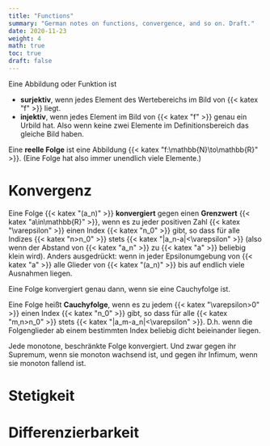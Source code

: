 ```yaml
---
title: "Functions"
summary: "German notes on functions, convergence, and so on. Draft."
date: 2020-11-23
weight: 4
math: true
toc: true
draft: false
---
```


Eine Abbildung oder Funktion ist
* **surjektiv**, wenn jedes Element des Wertebereichs im Bild von {{< katex "f" >}} liegt.
* **injektiv**, wenn jedes Element im Bild von {{< katex "f" >}} genau ein Urbild hat. Also wenn keine zwei Elemente im Definitionsbereich das gleiche Bild haben.

Eine **reelle Folge** ist eine Abbildung {{< katex "f:\mathbb{N}\to\mathbb{R}" >}}. (Eine Folge hat also immer unendlich viele Elemente.)

# Konvergenz

Eine Folge {{< katex "(a_n)" >}} **konvergiert** gegen einen **Grenzwert** {{< katex "a\in\mathbb{R}" >}}, wenn es zu jeder positiven Zahl {{< katex "\varepsilon" >}} einen Index {{< katex "n_0" >}} gibt, so dass für alle Indizes {{< katex "n>n_0" >}} stets {{< katex "|a_n-a|<\varepsilon" >}} (also wenn der Abstand von {{< katex "a_n" >}} zu {{< katex "a" >}} beliebig klein wird).
Anders ausgedrückt: wenn in jeder Epsilonumgebung von {{< katex "a" >}} alle Glieder von {{< katex "(a_n)" >}} bis auf endlich viele Ausnahmen liegen.

Eine Folge konvergiert genau dann, wenn sie eine Cauchyfolge ist.

Eine Folge heißt **Cauchyfolge**, wenn es zu jedem {{< katex "\varepsilon>0" >}} einen Index {{< katex "n_0" >}} gibt, so dass für alle {{< katex "m,n>n_0" >}} stets {{< katex "|a_m-a_n|<\varepsilon" >}}. D.h. wenn die Folgenglieder ab einem bestimmten Index beliebig dicht beieinander liegen.

Jede monotone, beschränkte Folge konvergiert. Und zwar gegen ihr Supremum, wenn sie monoton wachsend ist, und gegen ihr Infimum, wenn sie monoton fallend ist.

# Stetigkeit

# Differenzierbarkeit

